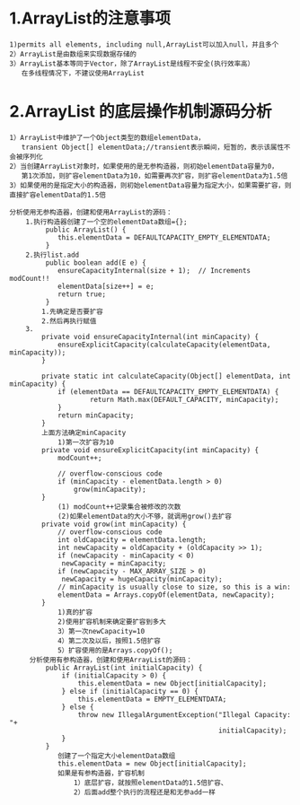 # 1.ArrayList的注意事项
    1)permits all elements, including null,ArrayList可以加入null，并且多个
    2）ArrayList是由数组来实现数据存储的
    3）ArrayList基本等同于Vector，除了ArrayList是线程不安全(执行效率高）
       在多线程情况下，不建议使用ArrayList
# 2.ArrayList 的底层操作机制源码分析
    1）ArrayList中维护了一个Object类型的数组elementData，
       transient Object[] elementData;//transient表示瞬间，短暂的，表示该属性不会被序列化
    2）当创建ArrayList对象时，如果使用的是无参构造器，则初始elementData容量为0，
       第1次添加，则扩容elementData为10，如需要再次扩容，则扩容elementData为1.5倍
    3）如果使用的是指定大小的构造器，则初始elementData容量为指定大小，如果需要扩容，则
    直接扩容elementData的1.5倍

    分析使用无参构造器，创建和使用ArrayList的源码：
        1.执行构造器创建了一个空的elementData数组={};
             public ArrayList() {
                this.elementData = DEFAULTCAPACITY_EMPTY_ELEMENTDATA;
             }
        2.执行list.add
             public boolean add(E e) {
                ensureCapacityInternal(size + 1);  // Increments modCount!!
                elementData[size++] = e;
                return true;
             }
            1.先确定是否要扩容
            2.然后再执行赋值
        3.
            private void ensureCapacityInternal(int minCapacity) {
                ensureExplicitCapacity(calculateCapacity(elementData, minCapacity));
            }

            private static int calculateCapacity(Object[] elementData, int minCapacity) {
                if (elementData == DEFAULTCAPACITY_EMPTY_ELEMENTDATA) {
                        return Math.max(DEFAULT_CAPACITY, minCapacity);
                }
                return minCapacity;
            }
            上面方法确定minCapacity
                1)第一次扩容为10
            private void ensureExplicitCapacity(int minCapacity) {
                modCount++;

                // overflow-conscious code
                if (minCapacity - elementData.length > 0)
                    grow(minCapacity);
            }
                (1) modCount++记录集合被修改的次数
                (2)如果elementData的大小不够，就调用grow()去扩容
            private void grow(int minCapacity) {
                // overflow-conscious code
                int oldCapacity = elementData.length;
                int newCapacity = oldCapacity + (oldCapacity >> 1);
                if (newCapacity - minCapacity < 0)
                 newCapacity = minCapacity;
                if (newCapacity - MAX_ARRAY_SIZE > 0)
                 newCapacity = hugeCapacity(minCapacity);
                // minCapacity is usually close to size, so this is a win:
                elementData = Arrays.copyOf(elementData, newCapacity);
            }
                1)真的扩容
                2)使用扩容机制来确定要扩容到多大
                3）第一次newCapacity=10
                4）第二次及以后，按照1.5倍扩容
                5）扩容使用的是Arrays.copyOf();
         分析使用有参构造器，创建和使用ArrayList的源码：
             public ArrayList(int initialCapacity) {
                 if (initialCapacity > 0) {
                     this.elementData = new Object[initialCapacity];
                 } else if (initialCapacity == 0) {
                     this.elementData = EMPTY_ELEMENTDATA;
                 } else {
                     throw new IllegalArgumentException("Illegal Capacity: "+
                                                        initialCapacity);
                 }
             }
                创建了一个指定大小elementData数组
                this.elementData = new Object[initialCapacity];
                如果是有参构造器，扩容机制
                    1）底层扩容，就按照elementData的1.5倍扩容、
                    2）后面add整个执行的流程还是和无参add一样

